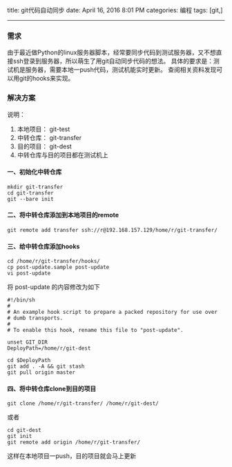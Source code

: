 title: git代码自动同步
date: April 16, 2016 8:01 PM
categories: 编程
tags: [git,]

----

### 需求
由于最近做Python的linux服务器脚本，经常要同步代码到测试服务器，又不想直接ssh登录到服务器，所以萌生了用git自动同步代码的想法。
具体的要求是：测试机是服务器，需要本地一push代码，测试机能实时更新。
查阅相关资料发现可以用git的hooks来实现。

<!--more-->
### 解决方案
说明：  
1. 本地项目： git-test  
2. 中转仓库： git-transfer  
3. 目的项目： git-dest  
4. 中转仓库与目的项目都在测试机上

#### 一、初始化中转仓库
```shell
mkdir git-transfer
cd git-transfer
git --bare init
```

#### 二、将中转仓库添加到本地项目的remote
`git remote add transfer ssh://r@192.168.157.129/home/r/git-transfer/`



#### 三、给中转仓库添加hooks
```shell
cd /home/r/git-transfer/hooks/
cp post-update.sample post-update
vi post-update
```

将 post-update 的内容修改为如下
```shell
#!/bin/sh
#
# An example hook script to prepare a packed repository for use over
# dumb transports.
#
# To enable this hook, rename this file to "post-update".

unset GIT_DIR
DeployPath=/home/r/git-dest

cd $DeployPath
git add . -A && git stash
git pull origin master
```

#### 四、将中转仓库clone到目的项目
`git clone /home/r/git-transfer/ /home/r/git-dest/`

或者
```shell
cd git-dest
git init
git remote add origin /home/r/git-transfer/
```

这样在本地项目一push，目的项目就会马上更新


